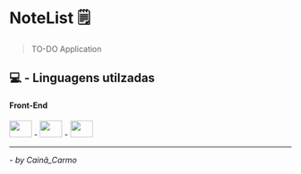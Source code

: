 # NoteList 🗒️

> TO-DO Application

## 💻 - Linguagens utilzadas

#### Front-End

<div display="flex">
  <img height="30" width="40" src="https://cdn.jsdelivr.net/gh/devicons/devicon/icons/react/react-original.svg" /> -
  <img height="30" width="40" src="https://cdn.jsdelivr.net/gh/devicons/devicon/icons/typescript/typescript-original.svg" /> -
  <img height="30" width="40" src="https://cdn.jsdelivr.net/gh/devicons/devicon/icons/css3/css3-original.svg" />
</div>

---
<cite>- by <em>Cainã_Carmo</em></cite>